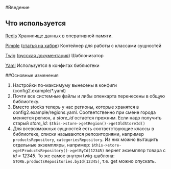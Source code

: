 #Введение
## Что используется
[Redis](http://redis.io)
Хранилище данных в оперативной памяти.

[Pimple](http://pimple.sensiolabs.org/) ([статья на хабре](http://habrahabr.ru/post/199296/))
Контейнер для работы с классами сущностей


[Twig](http://twig.sensiolabs.org/) ([русская документация](http://x-twig.ru/))
Шаблонизатор

[Yaml](http://symfony.com/doc/current/components/yaml/introduction.html)
Используется в конфигах библиотеки

##Основные изменения
1. Настройки по-максимуму вынесены в конфиги (config2.example/*.yaml)
2. Почти все системные файлы и либы опенкарта перенесены в общую библиотеку. 
3. Вместо stocks теперь у нас регионы, которые хранятся в config2.example/regions.yaml. Соответственно при смене города меняется регион, а *store_id* остается прежним. Если надо получить старый *store_id*: 
`$this->store->getRegion()->getOldStoreId()`
4. Для всевозможных сущностей есть соответствующие классы в библиотеке, списки называются репозиториями, например `productsRepository`, `categoriesRepository`. Из них можно вытащить отдельные экземпляры, например:
`$this->store->getProductsRepository()->getById(12345)` вернет экземпляр товара с *id = 12345*.
То же самое внутри twig-шаблона: 
`STORE.productsRepositories.byId(12345)`, т.е. get можно опускать.


